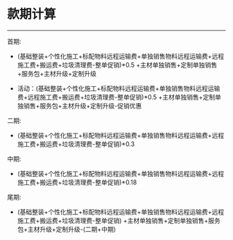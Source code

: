 # 款期计算
---

 首期: 
 - (基础整装+个性化施工+标配物料远程运输费+单独销售物料远程运输费+远程施工费+搬运费+垃圾清理费-整单促销)*0.5
      +主材单独销售+定制单独销售+服务包+主材升级+定制升级

- 活动：(基础整装+个性化施工+标配物料远程运输费+单独销售物料远程运输费+远程施工费+搬运费+垃圾清理费-整单促销)*0.5
      +主材单独销售+定制单独销售+服务包+主材升级+定制升级-促销优惠

二期:
-  (基础整装+个性化施工+标配物料远程运输费+单独销售物料远程运输费+远程施工费+搬运费+垃圾清理费-整单促销)*0.3

中期: 
- (基础整装+个性化施工+标配物料远程运输费+单独销售物料远程运输费+远程施工费+搬运费+垃圾清理费-整单促销)*0.18

尾期: 
- (基础整装+个性化施工+标配物料远程运输费+单独销售物料远程运输费+远程施工费+搬运费+垃圾清理费-整单促销)
      +主材单独销售+定制单独销售+服务包+主材升级+定制升级-(二期+中期)
